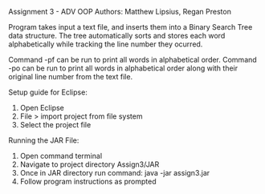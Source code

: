 Assignment 3 - ADV OOP
Authors: Matthew Lipsius, Regan Preston

Program takes input a text file, and inserts them into a Binary Search Tree data structure.
The tree automatically sorts and stores each word alphabetically while tracking the line
number they ocurred.

Command -pf can be run to print all words in alphabetical order.
Command -po can be run to print all words in alphabetical order along with their original line number from the text file.


Setup guide for Eclipse:

1. Open Eclipse
2. File > import project from file system
3. Select the project file

Running the JAR File:

1. Open command terminal
2. Navigate to project directory Assign3/JAR
3. Once in JAR directory run command: java -jar assign3.jar
4. Follow program instructions as prompted

